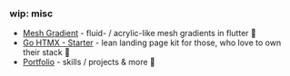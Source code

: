 ### wip: misc

-  [Mesh Gradient](https://pub.dev/packages/mesh_gradient) - fluid- / acrylic-like mesh gradients in flutter 🎨
-  [Go HTMX - Starter](https://github.com/ben-fornefeld/hx-go) - lean landing page kit for those, who love to own their stack 🗽
-  [Portfolio](https://ben.fornefeld.dev) - skills / projects & more 🍷

